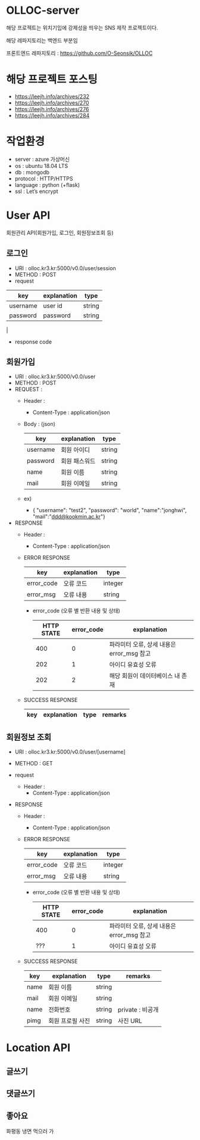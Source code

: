 # OLLOC-server
해당 프로젝트는 위치기입에 강제성을 띄우는 SNS 제작 프로젝트이다.

해당 레파지토리는 백엔드 부분임 

프론트엔드 레파지토리 : https://github.com/O-Seonsik/OLLOC

# 해당 프로젝트 포스팅
- https://leejh.info/archives/232
- https://leejh.info/archives/270
- https://leejh.info/archives/276
- https://leejh.info/archives/284


# 작업환경
- server : azure 가상머신
- os : ubuntu 18.04 LTS
- db : mongodb
- protocol : HTTP/HTTPS
- language : python (+flask)
- ssl : Let’s encrypt

# User API
회원관리 API(회원가입, 로그인, 회원정보조회 등)
## 로그인
- URI : olloc.kr3.kr:5000/v0.0/user/session
- METHOD : POST
- request

| key | explanation | type |
|--- |--- |--- |
| username | user id | string |
| password | password | string |
|
- response code

## 회원가입
- URI : olloc.kr3.kr:5000/v0.0/user
- METHOD : POST
- REQUEST :
    - Header : 
        - Content-Type : application/json
    - Body : (json)

        | key | explanation | type |
        |--- |--- |--- |
        |username| 회원 아이디 | string |
        |password| 회원 패스워드 | string |
        |name| 회원 이름 | string |
        |mail| 회원 이메일 | string |
    - ex)
        - { "username": "test2", "password": "world", "name":"jonghwi", "mail":"ddd@kookmin.ac.kr"}
- RESPONSE
    - Header : 
        - Content-Type : application/json
    - ERROR RESPONSE
    
        |    key   | explanation |   type  |
        | -------- | ----------- |-------- |
        |error_code| 오류 코드     | integer | 
        |error_msg | 오류 내용  | string  |
        
        - error_code (오류 별 반환 내용 및 상태)
        
            | HTTP STATE | error_code | explanation |
            |----------- | ---------- | ----------- |
            | 400 |0| 파라미터 오류, 상세 내용은 error_msg 참고 |
            | 202 |1|아이디 유효성 오류 | 아이디에 특수문자 존재 등|
            | 202 |2|해당 회원이 데이터베이스 내 존재|
    
    - SUCCESS RESPONSE
        
        | key | explanation | type | remarks |
        | --- |------------ |----- | ------- |


## 회원정보 조회
- URI : olloc.kr3.kr:5000/v0.0/user/[username]
- METHOD : GET
- request
    - Header : 
        - Content-Type : application/json

- RESPONSE
    - Header : 
        - Content-Type : application/json
        
    - ERROR RESPONSE
    
        |    key   | explanation |   type  |
        | -------- | ----------- |-------- |
        |error_code| 오류 코드     | integer | 
        |error_msg | 오류 내용     | string  |
    
        - error_code (오류 별 반환 내용 및 상태)
        
            | HTTP STATE | error_code | explanation |
            |----------- | ---------- | ----------- |
            | 400 |0| 파라미터 오류, 상세 내용은 error_msg 참고 |
            | ??? |1|아이디 유효성 오류 | 아이디에 특수문자 존재 등|
    
    - SUCCESS RESPONSE
    
        | key | explanation | type | remarks |
        | --- |------------ |----- | ------- |
        |name| 회원 이름 | string |
        |mail| 회원 이메일 | string |
        |name| 전화번호 | string | private : 비공개 |
        |pimg| 회원 프로필 사진 | string | 사진 URL |


# Location API
## 글쓰기
## 댓글쓰기
## 좋아요


화평동 냉면 먹으러 가